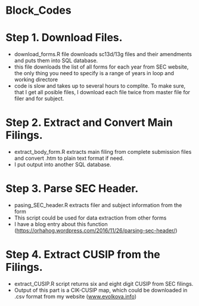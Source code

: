 # Block_Codes
# Step 1. Download Files.
- download_forms.R file downloads sc13d/13g files and their amendments and puts them into SQL database.
- this file downloads the list of all forms for each year from SEC website, 
  the only thing you need to specify is a range of years in loop and working directore
- code is slow and takes up to several hours to complite. To make sure, that I get all posible files, 
  I download each file twice from master file for filer and for subject.
  
# Step 2. Extract and Convert Main Filings.
- extract_body_form.R extracts main filing from complete submission files and convert .htm to plain text format if need.
- I put output into another SQL database. 

# Step 3. Parse SEC Header.
- pasing_SEC_header.R extracts filer and subject information from the form
- This script could be used for data extraction from other forms
- I have a blog entry about this function (https://orhahog.wordpress.com/2016/11/26/parsing-sec-header/)

# Step 4. Extract CUSIP from the Filings.
- extract_CUSIP.R script returns six and eight digit CUSIP from SEC filings.
- Output of this part is a CIK-CUSIP map, which could be downloaded in .csv format from my website (www.evolkova.info)
